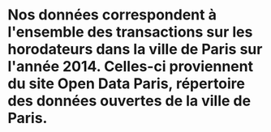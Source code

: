 # Nos données correspondent à l'ensemble des transactions sur les horodateurs dans la ville de Paris sur l'année 2014. Celles-ci proviennent du site Open Data Paris, répertoire des données ouvertes de la ville de Paris. 
